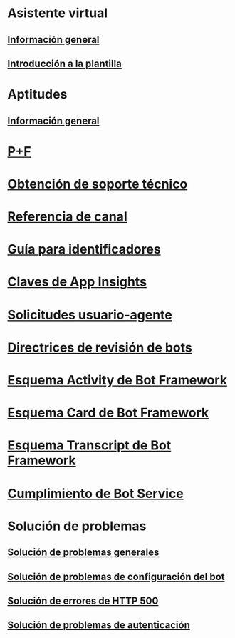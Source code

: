 # Asistente virtual
## [Información general](../v4sdk/bot-builder-virtual-assistant-introduction.md)
## [Introducción a la plantilla](../v4sdk/bot-builder-virtual-assistant-template.md)
# Aptitudes 
## [Información general](../v4sdk/bot-builder-skills-overview.md)
# [P+F](../bot-service-resources-bot-framework-faq.md)
# [Obtención de soporte técnico](../bot-service-resources-links-help.md)
# [Referencia de canal](../bot-service-channels-reference.md)
# [Guía para identificadores](../bot-service-resources-identifiers-guide.md)
# [Claves de App Insights](../bot-service-resources-app-insights-keys.md)
# [Solicitudes usuario-agente](../bot-service-resources-user-agent.md)
# [Directrices de revisión de bots](../bot-service-review-guidelines.md)
# [Esquema Activity de Bot Framework](https://aka.ms/botSpecs-activitySchema)
# [Esquema Card de Bot Framework](https://aka.ms/botSpecs-cardSchema)
# [Esquema Transcript de Bot Framework](https://aka.ms/botSpecs-transcripts)
# [Cumplimiento de Bot Service](../v4sdk/bot-service-compliance.md)
# Solución de problemas
## [Solución de problemas generales](../bot-service-troubleshoot-general-problems.md)
## [Solución de problemas de configuración del bot](../bot-service-troubleshoot-bot-configuration.md)
## [Solución de errores de HTTP 500](../bot-service-troubleshoot-500-errors.md)
## [Solución de problemas de autenticación](../bot-service-troubleshoot-authentication-problems.md)
